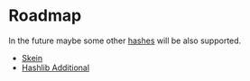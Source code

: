 # Roadmap

In the future maybe some other [hashes](https://en.wikipedia.org/wiki/List_of_hash_functions#Non-cryptographic_hash_functions) will be also supported. 

- [Skein](https://pythonhosted.org/pyskein/skein.html#examples-of-simple-hashing)
- [Hashlib Additional](https://pypi.org/project/hashlib-additional/)
